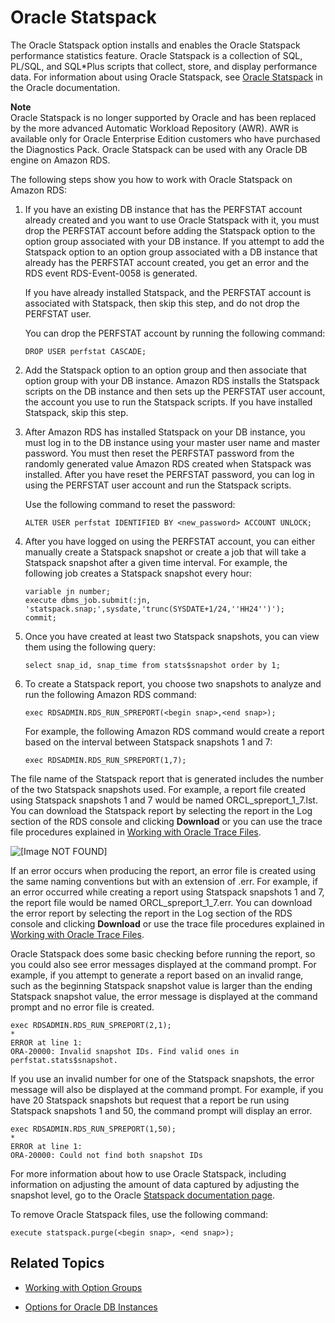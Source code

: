 # Oracle Statspack<a name="Appendix.Oracle.Options.Statspack"></a>

The Oracle Statspack option installs and enables the Oracle Statspack performance statistics feature\. Oracle Statspack is a collection of SQL, PL/SQL, and SQL\*Plus scripts that collect, store, and display performance data\. For information about using Oracle Statspack, see [Oracle Statspack](http://docs.oracle.com/cd/E13160_01/wli/docs10gr3/dbtuning/statsApdx.html) in the Oracle documentation\. 

**Note**  
Oracle Statspack is no longer supported by Oracle and has been replaced by the more advanced Automatic Workload Repository \(AWR\)\. AWR is available only for Oracle Enterprise Edition customers who have purchased the Diagnostics Pack\. Oracle Statspack can be used with any Oracle DB engine on Amazon RDS\. 

The following steps show you how to work with Oracle Statspack on Amazon RDS:

1. If you have an existing DB instance that has the PERFSTAT account already created and you want to use Oracle Statspack with it, you must drop the PERFSTAT account before adding the Statspack option to the option group associated with your DB instance\. If you attempt to add the Statspack option to an option group associated with a DB instance that already has the PERFSTAT account created, you get an error and the RDS event RDS\-Event\-0058 is generated\.

   If you have already installed Statspack, and the PERFSTAT account is associated with Statspack, then skip this step, and do not drop the PERFSTAT user\.

   You can drop the PERFSTAT account by running the following command:

   ```
   DROP USER perfstat CASCADE;
   ```

1. Add the Statspack option to an option group and then associate that option group with your DB instance\. Amazon RDS installs the Statspack scripts on the DB instance and then sets up the PERFSTAT user account, the account you use to run the Statspack scripts\. If you have installed Statspack, skip this step\. 

1. After Amazon RDS has installed Statspack on your DB instance, you must log in to the DB instance using your master user name and master password\. You must then reset the PERFSTAT password from the randomly generated value Amazon RDS created when Statspack was installed\. After you have reset the PERFSTAT password, you can log in using the PERFSTAT user account and run the Statspack scripts\. 

   Use the following command to reset the password:

   ```
   ALTER USER perfstat IDENTIFIED BY <new_password> ACCOUNT UNLOCK;
   ```

1. After you have logged on using the PERFSTAT account, you can either manually create a Statspack snapshot or create a job that will take a Statspack snapshot after a given time interval\. For example, the following job creates a Statspack snapshot every hour:  

   ```
   variable jn number;
   execute dbms_job.submit(:jn, 'statspack.snap;',sysdate,'trunc(SYSDATE+1/24,''HH24'')');
   commit;
   ```

1. Once you have created at least two Statspack snapshots, you can view them using the following query:  

   ```
   select snap_id, snap_time from stats$snapshot order by 1;
   ```

1. To create a Statspack report, you choose two snapshots to analyze and run the following Amazon RDS command:

   ```
   exec RDSADMIN.RDS_RUN_SPREPORT(<begin snap>,<end snap>);
   ```

   For example, the following Amazon RDS command would create a report based on the interval between Statspack snapshots 1 and 7:

   ```
   exec RDSADMIN.RDS_RUN_SPREPORT(1,7);
   ```

The file name of the Statspack report that is generated includes the number of the two Statspack snapshots used\. For example, a report file created using Statspack snapshots 1 and 7 would be named ORCL\_spreport\_1\_7\.lst\. You can download the Statspack report by selecting the report in the Log section of the RDS console and clicking **Download** or you can use the trace file procedures explained in [Working with Oracle Trace Files](USER_LogAccess.Concepts.Oracle.md#USER_LogAccess.Concepts.Oracle.WorkingWithTracefiles)\. 

![\[Image NOT FOUND\]](http://docs.aws.amazon.com/AmazonRDS/latest/UserGuide/images/statspack1.png)

If an error occurs when producing the report, an error file is created using the same naming conventions but with an extension of \.err\. For example, if an error occurred while creating a report using Statspack snapshots 1 and 7, the report file would be named ORCL\_spreport\_1\_7\.err\. You can download the error report by selecting the report in the Log section of the RDS console and clicking **Download** or use the trace file procedures explained in [Working with Oracle Trace Files](USER_LogAccess.Concepts.Oracle.md#USER_LogAccess.Concepts.Oracle.WorkingWithTracefiles)\.

Oracle Statspack does some basic checking before running the report, so you could also see error messages displayed at the command prompt\. For example, if you attempt to generate a report based on an invalid range, such as the beginning Statspack snapshot value is larger than the ending Statspack snapshot value, the error message is displayed at the command prompt and no error file is created\.

```
exec RDSADMIN.RDS_RUN_SPREPORT(2,1);
*
ERROR at line 1:
ORA-20000: Invalid snapshot IDs. Find valid ones in perfstat.stats$snapshot.
```

If you use an invalid number for one of the Statspack snapshots, the error message will also be displayed at the command prompt\. For example, if you have 20 Statspack snapshots but request that a report be run using Statspack snapshots 1 and 50, the command prompt will display an error\.

```
exec RDSADMIN.RDS_RUN_SPREPORT(1,50);
*
ERROR at line 1:
ORA-20000: Could not find both snapshot IDs
```

For more information about how to use Oracle Statspack, including information on adjusting the amount of data captured by adjusting the snapshot level, go to the Oracle [Statspack documentation page](http://docs.oracle.com/cd/B10500_01/server.920/a96533/statspac.htm)\.

To remove Oracle Statspack files, use the following command: 

```
execute statspack.purge(<begin snap>, <end snap>); 
```

## Related Topics<a name="Appendix.Oracle.Options.Statspack.Related"></a>

+ [Working with Option Groups](USER_WorkingWithOptionGroups.md)

+ [Options for Oracle DB Instances](Appendix.Oracle.Options.md)